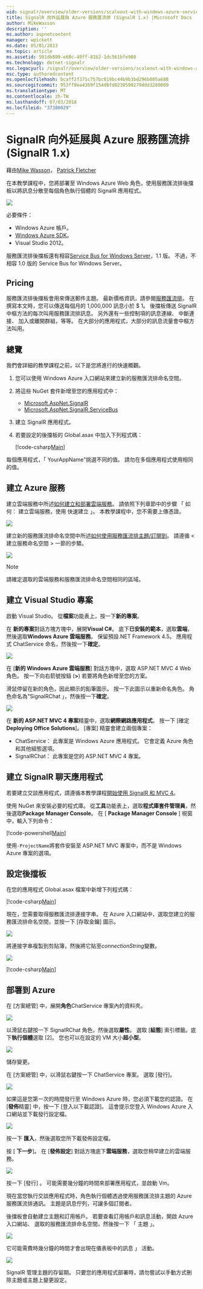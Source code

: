 ```yaml
---
uid: signalr/overview/older-versions/scaleout-with-windows-azure-service-bus
title: SignalR 向外延展與 Azure 服務匯流排 (SignalR 1.x) |Microsoft Docs
author: MikeWasson
description: ''
ms.author: aspnetcontent
manager: wpickett
ms.date: 05/01/2013
ms.topic: article
ms.assetid: 501db899-e68c-49ff-81b2-1dc561bfe908
ms.technology: dotnet-signalr
msc.legacyurl: /signalr/overview/older-versions/scaleout-with-windows-azure-service-bus
msc.type: authoredcontent
ms.openlocfilehash: bcaff2f371c757bc819bc44b9b3bd296b085a688
ms.sourcegitcommit: 953ff9ea4369f154d6fd0239599279ddd3280009
ms.translationtype: MT
ms.contentlocale: zh-TW
ms.lasthandoff: 07/03/2018
ms.locfileid: "37380029"
---
```

<a name="signalr-scaleout-with-azure-service-bus-signalr-1x"></a>SignalR 向外延展與 Azure 服務匯流排 (SignalR 1.x)
====================
藉由[Mike Wasson](https://github.com/MikeWasson)， [Patrick Fletcher](https://github.com/pfletcher)

在本教學課程中，您將部署至 Windows Azure Web 角色，使用服務匯流排後擋板以將訊息分散至每個角色執行個體的 SignalR 應用程式。

![](scaleout-with-windows-azure-service-bus/_static/image1.png)

必要條件：

- Windows Azure 帳戶。
- [Windows Azure SDK](https://go.microsoft.com/fwlink/?linkid=254364&amp;clcid=0x409)。
- Visual Studio 2012。

服務匯流排後擋板還有相容[Service Bus for Windows Server](https://msdn.microsoft.com/library/windowsazure/dn282144.aspx)，1.1 版。 不過，不相容 1.0 版的 Service Bus for Windows Server。

## <a name="pricing"></a>Pricing

服務匯流排後擋板會用來傳送郵件主題。 最新價格資訊，請參閱[服務匯流排](https://azure.microsoft.com/pricing/details/service-bus/)。 在撰寫本文時，您可以傳送每個月的 1,000,000 訊息小於 $ 1。 後擋板傳送 SignalR 中樞方法的每次叫用服務匯流排訊息。 另外還有一些控制項的訊息連線、 中斷連接、 加入或離開群組，等等。 在大部分的應用程式，大部分的訊息流量會中樞方法叫用。

## <a name="overview"></a>總覽

我們會詳細的教學課程之前，以下是您將進行的快速概觀。

1. 您可以使用 Windows Azure 入口網站來建立新的服務匯流排命名空間。
2. 將這些 NuGet 套件新增至您的應用程式中： 

    - [Microsoft.AspNet.SignalR](http://nuget.org/packages/Microsoft.AspNet.SignalR)
    - [Microsoft.AspNet.SignalR.ServiceBus](http://www.nuget.org/packages/SignalR.WindowsAzureServiceBus)
3. 建立 SignalR 應用程式。
4. 若要設定的後擋板的 Global.asax 中加入下列程式碼： 

    [!code-csharp[Main](scaleout-with-windows-azure-service-bus/samples/sample1.cs)]

每個應用程式，「 YourAppName"挑選不同的值。 請勿在多個應用程式使用相同的值。

## <a name="create-the-azure-services"></a>建立 Azure 服務

建立雲端服務中所述[如何建立和部署雲端服務](https://docs.microsoft.com/azure/cloud-services/cloud-services-how-to-create-deploy)。 請依照下列章節中的步驟 「 如何： 建立雲端服務，使用 快速建立 」。 本教學課程中，您不需要上傳憑證。

![](scaleout-with-windows-azure-service-bus/_static/image2.png)

建立新的服務匯流排命名空間中所述[如何使用服務匯流排主題/訂閱到](https://docs.microsoft.com/azure/service-bus-messaging/service-bus-dotnet-how-to-use-topics-subscriptions)。 請遵循 < 建立服務命名空間 > 一節的步驟。

![](scaleout-with-windows-azure-service-bus/_static/image3.png)

> [!NOTE]
> 請確定選取的雲端服務和服務匯流排命名空間相同的區域。


## <a name="create-the-visual-studio-project"></a>建立 Visual Studio 專案

啟動 Visual Studio。 從**檔案**功能表上，按一下**新的專案**。

在 **新的專案**對話方塊方塊中，展開**Visual C#**。 底下**已安裝的範本**，選取**雲端**，然後選取**Windows Azure 雲端服務**。 保留預設.NET Framework 4.5。 應用程式 ChatService 命名，然後按一下**確定**。

![](scaleout-with-windows-azure-service-bus/_static/image4.png)

在 [**新的 Windows Azure 雲端服務**] 對話方塊中，選取 ASP.NET MVC 4 Web 角色。 按一下向右箭號按鈕 (**&gt;**) 若要將角色新增至您的方案。

滑鼠停留在新的角色，因此顯示的鉛筆圖示。 按一下此圖示以重新命名角色。 角色命名為"SignalRChat 」，然後按一下**確定**。

![](scaleout-with-windows-azure-service-bus/_static/image5.png)

在 **新的 ASP.NET MVC 4 專案**精靈中，選取**網際網路應用程式**。 按一下 [確定 **Deploying Office Solutions**]。 [專案] 精靈會建立兩個專案：

- ChatService： 此專案是 Windows Azure 應用程式。 它會定義 Azure 角色和其他組態選項。
- SignalRChat： 此專案是您的 ASP.NET MVC 4 專案。

## <a name="create-the-signalr-chat-application"></a>建立 SignalR 聊天應用程式

若要建立交談應用程式，請遵循本教學課程[開始使用 SignalR 和 MVC 4](tutorial-getting-started-with-signalr-and-mvc-4.md)。

使用 NuGet 來安裝必要的程式庫。 從**工具**功能表上，選取**程式庫套件管理員**，然後選取**Package Manager Console**。 在 [ **Package Manager Console** ] 視窗中，輸入下列命令：

[!code-powershell[Main](scaleout-with-windows-azure-service-bus/samples/sample2.ps1)]

使用`-ProjectName`將套件安裝至 ASP.NET MVC 專案中，而不是 Windows Azure 專案的選項。

## <a name="configure-the-backplane"></a>設定後擋板

在您的應用程式 Global.asax 檔案中新增下列程式碼：

[!code-csharp[Main](scaleout-with-windows-azure-service-bus/samples/sample3.cs)]

現在，您需要取得服務匯流排連接字串。 在 Azure 入口網站中，選取您建立的服務匯流排命名空間，並按一下 [存取金鑰] 圖示。

![](scaleout-with-windows-azure-service-bus/_static/image6.png)

將連接字串複製到剪貼簿，然後將它貼至*connectionString*變數。

![](scaleout-with-windows-azure-service-bus/_static/image7.png)

[!code-csharp[Main](scaleout-with-windows-azure-service-bus/samples/sample4.cs)]

## <a name="deploy-to-azure"></a>部署到 Azure

在 [方案總管] 中，展開**角色**ChatService 專案內的資料夾。

![](scaleout-with-windows-azure-service-bus/_static/image8.png)

以滑鼠右鍵按一下 SignalRChat 角色，然後選取**屬性**。 選取 [**組態**] 索引標籤。底下**執行個體**選取 [2]。 您也可以在設定的 VM 大小**超小型**。

![](scaleout-with-windows-azure-service-bus/_static/image9.png)

儲存變更。

在 [方案總管] 中，以滑鼠右鍵按一下 ChatService 專案。 選取 [發行]。

![](scaleout-with-windows-azure-service-bus/_static/image10.png)

如果這是您第一次的時間發行至 Windows Azure 時，您必須下載您的認證。 在 [**發佈**精靈] 中，按一下 [登入以下載認證]。 這會提示您登入 Windows Azure 入口網站並下載發行設定檔。

![](scaleout-with-windows-azure-service-bus/_static/image11.png)

按一下 **匯入**，然後選取您所下載發佈設定檔。

按 [ **下一步**]。 在 [**發佈設定**] 對話方塊底下**雲端服務**，選取您稍早建立的雲端服務。

![](scaleout-with-windows-azure-service-bus/_static/image12.png)

按一下 [發行] 。 可能需要幾分鐘的時間來部署應用程式，並啟動 Vm。

現在當您執行交談應用程式時，角色執行個體透過使用服務匯流排主題的 Azure 服務匯流排通訊。 主題是訊息佇列，可讓多個訂閱者。

後擋板會自動建立主題和訂用帳戶。 若要查看訂用帳戶和訊息活動，開啟 Azure 入口網站、 選取的服務匯流排命名空間，然後按一下 「 主題 」。

![](scaleout-with-windows-azure-service-bus/_static/image13.png)

它可能需費時幾分鐘的時間才會出現在儀表板中的訊息 」 活動。

![](scaleout-with-windows-azure-service-bus/_static/image14.png)

SignalR 管理主題的存留期。 只要您的應用程式部署時，請勿嘗試以手動方式刪除主題或主題上變更設定。
